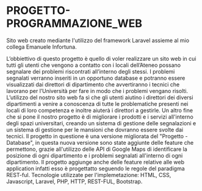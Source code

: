 # PROGETTO-PROGRAMMAZIONE_WEB

Sito web creato mediante l'utilizzo del framework Laravel assieme al mio collega Emanuele Infortuna.

L’obbiettivo di questo progetto è quello di voler realizzare un sito web in cui tutti gli utenti che vengono a contatto con i locali dell’Ateneo possano segnalare dei problemi riscontrati all’interno degli stessi. I problemi segnalati verranno inseriti in un opportuno database e potranno essere visualizzati dai direttori di dipartimento che avvertiranno i tecnici che lavorano per l’Università per fare in modo che i problemi vengano risolti. L’utilizzo del nostro sito web fa sì che gli utenti aiutino i direttori dei diversi dipartimenti a venire a conoscenza di tutte le problematiche presenti nei locali di loro competenza e inoltre aiuterà i direttori a gestirle. Un altro fine che si pone il nostro progetto è di migliorare i prodotti e i servizi all'interno degli spazi universitari, creando un sistema di gestione delle segnalazioni e un sistema di gestione per le mansioni che dovranno essere svolte dai tecnici. Il progetto in questione è una versione migliorata del "Progetto - Database", in questa nuova versione sono state aggiunte delle feature che permettono, grazie all'utilizzo delle API di Google Maps di identificare la posizione di ogni dipartimento e i problemi segnalati all'interno di ogni dipartimento. Il progetto aggiunge anche delle feature relative alle web application infatti esso è progettatto seguendo le regole del paradigma REST-ful. Tecnologie utilizzate per l'implemetazione: HTML, CSS, Javascript, Laravel, PHP, HTTP, REST-FUL, Bootstrap.
